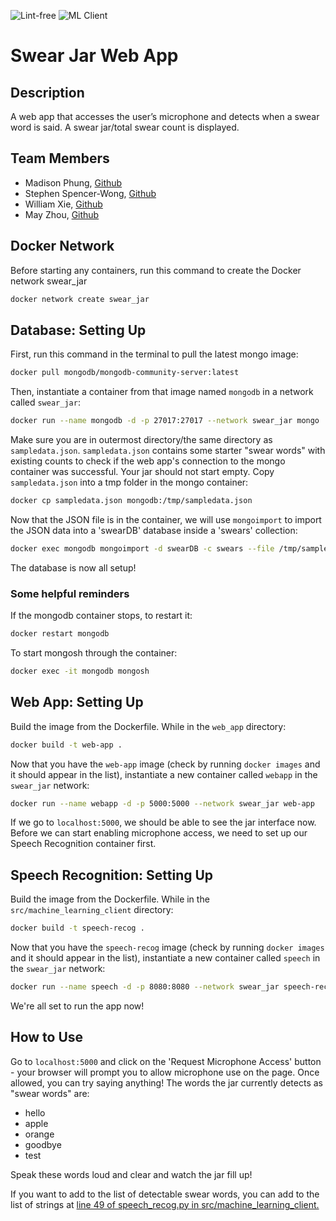 ![Lint-free](https://github.com/nyu-software-engineering/containerized-app-exercise/actions/workflows/lint.yml/badge.svg)
![ML Client](https://github.com/software-students-fall2024/4-containers-kablam/actions/workflows/ml-tests.yaml/badge.svg)

# Swear Jar Web App

## Description

A web app that accesses the user’s microphone and detects when a swear word is said. A swear jar/total swear count is displayed.

## Team Members

- Madison Phung, [Github](https://github.com/mkphung29)
- Stephen Spencer-Wong, [Github](https://github.com/StephenS2021)
- William Xie, [Github](https://github.com/seeyeh)
- May Zhou, [Github](https://github.com/zz4206)

## Docker Network
Before starting any containers, run this command to create the Docker network swear_jar
```bash
docker network create swear_jar
```

## Database: Setting Up

First, run this command in the terminal to pull the latest mongo image:

```bash
docker pull mongodb/mongodb-community-server:latest
```

Then, instantiate a container from that image named `mongodb` in a network called `swear_jar`:

```bash
docker run --name mongodb -d -p 27017:27017 --network swear_jar mongo
```

Make sure you are in outermost directory/the same directory as `sampledata.json`. `sampledata.json` contains some starter "swear words" with existing counts to check if the web app's connection to the mongo container was successful. Your jar should not start empty. Copy `sampledata.json` into a tmp folder in the mongo container:

```bash
docker cp sampledata.json mongodb:/tmp/sampledata.json
```

Now that the JSON file is in the container, we will use `mongoimport` to import the JSON data into a 'swearDB' database inside a 'swears' collection:

```bash
docker exec mongodb mongoimport -d swearDB -c swears --file /tmp/sampledata.json
```

The database is now all setup!

### Some helpful reminders

If the mongodb container stops, to restart it:

```bash
docker restart mongodb
```

To start mongosh through the container:

```bash
docker exec -it mongodb mongosh
```

## Web App: Setting Up

Build the image from the Dockerfile. While in the `web_app` directory:

```bash
docker build -t web-app .
```

Now that you have the `web-app` image (check by running `docker images` and it should appear in the list), instantiate a new container called `webapp` in the `swear_jar` network:

```bash
docker run --name webapp -d -p 5000:5000 --network swear_jar web-app
```

If we go to `localhost:5000`, we should be able to see the jar interface now. Before we can start enabling microphone access, we need to set up our Speech Recognition container first.

## Speech Recognition: Setting Up

Build the image from the Dockerfile. While in the `src/machine_learning_client` directory:

```bash
docker build -t speech-recog .
```

Now that you have the `speech-recog` image (check by running `docker images` and it should appear in the list), instantiate a new container called `speech` in the `swear_jar` network:

```bash
docker run --name speech -d -p 8080:8080 --network swear_jar speech-recog
```

We're all set to run the app now!

## How to Use

Go to `localhost:5000` and click on the 'Request Microphone Access' button - your browser will prompt you to allow microphone use on the page. Once allowed, you can try saying anything! The words the jar currently detects as "swear words" are:

- hello
- apple
- orange
- goodbye
- test

Speak these words loud and clear and watch the jar fill up!

If you want to add to the list of detectable swear words, you can add to the list of strings at [line 49 of speech_recog.py in src/machine_learning_client.](https://github.com/software-students-fall2024/4-containers-kablam/blob/b4afdd01ac248f0cc8bfd75250765ec2307fe4de/src/machine_learning_client/speech_recog.py#L49)
